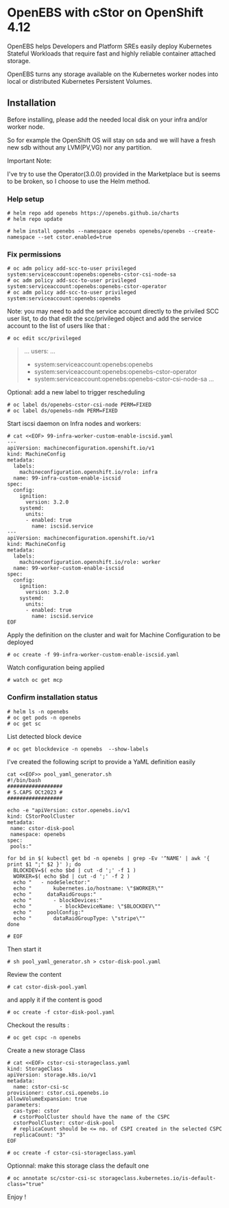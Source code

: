 
# OpenEBS with cStor on OpenShift 4.12

OpenEBS helps Developers and Platform SREs easily deploy Kubernetes Stateful Workloads that require fast and highly reliable container attached storage. 

OpenEBS turns any storage available on the Kubernetes worker nodes into local or distributed Kubernetes Persistent Volumes.

## Installation
Before installing, please add the needed local disk on your infra and/or worker node.

So for example the OpenShift OS will stay on sda and we will have a fresh new sdb without any LVM(PV,VG) nor any partition.


Important Note:

I've try to use the Operator(3.0.0) provided in the Marketplace but is seems to be broken, so I choose to use the Helm method.

### Help setup

```console
# helm repo add openebs https://openebs.github.io/charts
# helm repo update

# helm install openebs --namespace openebs openebs/openebs --create-namespace --set cstor.enabled=true
```

### Fix permissions 
```console
# oc adm policy add-scc-to-user privileged system:serviceaccount:openebs:openebs-cstor-csi-node-sa
# oc adm policy add-scc-to-user privileged system:serviceaccount:openebs:openebs-cstor-operator
# oc adm policy add-scc-to-user privileged system:serviceaccount:openebs:openebs
```

Note: you may need to add the service account directly to the priviled SCC user list, 
to do that edit the scc/privileged object and add the service account to the list of users like that :
```console
# oc edit scc/privileged 
```

> ...
> users:
> ...
> - system:serviceaccount:openebs:openebs
> - system:serviceaccount:openebs:openebs-cstor-operator
> - system:serviceaccount:openebs:openebs-cstor-csi-node-sa
> ...

Optional: add a new label to trigger rescheduling 
```console
# oc label ds/openebs-cstor-csi-node PERM=FIXED
# oc label ds/openebs-ndm PERM=FIXED
```

Start iscsi daemon on Infra nodes and workers:
```console
# cat <<EOF> 99-infra-worker-custom-enable-iscsid.yaml
---
apiVersion: machineconfiguration.openshift.io/v1
kind: MachineConfig
metadata:
  labels:
    machineconfiguration.openshift.io/role: infra
  name: 99-infra-custom-enable-iscsid
spec:
  config:
    ignition:
      version: 3.2.0
    systemd:
      units:
      - enabled: true
        name: iscsid.service
---
apiVersion: machineconfiguration.openshift.io/v1
kind: MachineConfig
metadata:
  labels:
    machineconfiguration.openshift.io/role: worker
  name: 99-worker-custom-enable-iscsid
spec:
  config:
    ignition:
      version: 3.2.0
    systemd:
      units:
      - enabled: true
        name: iscsid.service
EOF
```

Apply the definition on the cluster and wait for Machine Configuration to be deployed
```console
# oc create -f 99-infra-worker-custom-enable-iscsid.yaml
```

Watch configuration being applied
```console
# watch oc get mcp
```

### Confirm installation status
```console
# helm ls -n openebs
# oc get pods -n openebs
# oc get sc
```

List detected block device
```console
# oc get blockdevice -n openebs  --show-labels
```

I've created the following script to provide a YaML definition easily 
```console
cat <<EOF>> pool_yaml_generator.sh
#!/bin/bash
##################
# S.CAPS OCt2023 #
##################

echo -e "apiVersion: cstor.openebs.io/v1
kind: CStorPoolCluster
metadata:
 name: cstor-disk-pool
 namespace: openebs
spec:
 pools:"

for bd in $( kubectl get bd -n openebs | grep -Ev '^NAME' | awk '{ print $1 ";" $2 }' ); do
  BLOCKDEV=$( echo $bd | cut -d ';' -f 1 )
  WORKER=$( echo $bd | cut -d ';' -f 2 )
  echo "   - nodeSelector:"
  echo "       kubernetes.io/hostname: \"$WORKER\""
  echo "     dataRaidGroups:"
  echo "       - blockDevices:"
  echo "         - blockDeviceName: \"$BLOCKDEV\""
  echo "     poolConfig:"
  echo "       dataRaidGroupType: \"stripe\""
done

# EOF
```

Then start it
```console
# sh pool_yaml_generator.sh > cstor-disk-pool.yaml
```

Review the content
```console
# cat cstor-disk-pool.yaml
```

and apply it if the content is good

```console
# oc create -f cstor-disk-pool.yaml
```

Checkout the results :
```console
# oc get cspc -n openebs
```

Create a new storage Class
```console
# cat <<EOF> cstor-csi-storageclass.yaml
kind: StorageClass
apiVersion: storage.k8s.io/v1
metadata:
  name: cstor-csi-sc
provisioner: cstor.csi.openebs.io
allowVolumeExpansion: true
parameters:
  cas-type: cstor
  # cstorPoolCluster should have the name of the CSPC
  cstorPoolCluster: cstor-disk-pool
  # replicaCount should be <= no. of CSPI created in the selected CSPC
  replicaCount: "3"
EOF

# oc create -f cstor-csi-storageclass.yaml
```

Optionnal: make this storage class the default one
```console
# oc annotate sc/cstor-csi-sc storageclass.kubernetes.io/is-default-class="true"
```

Enjoy !
